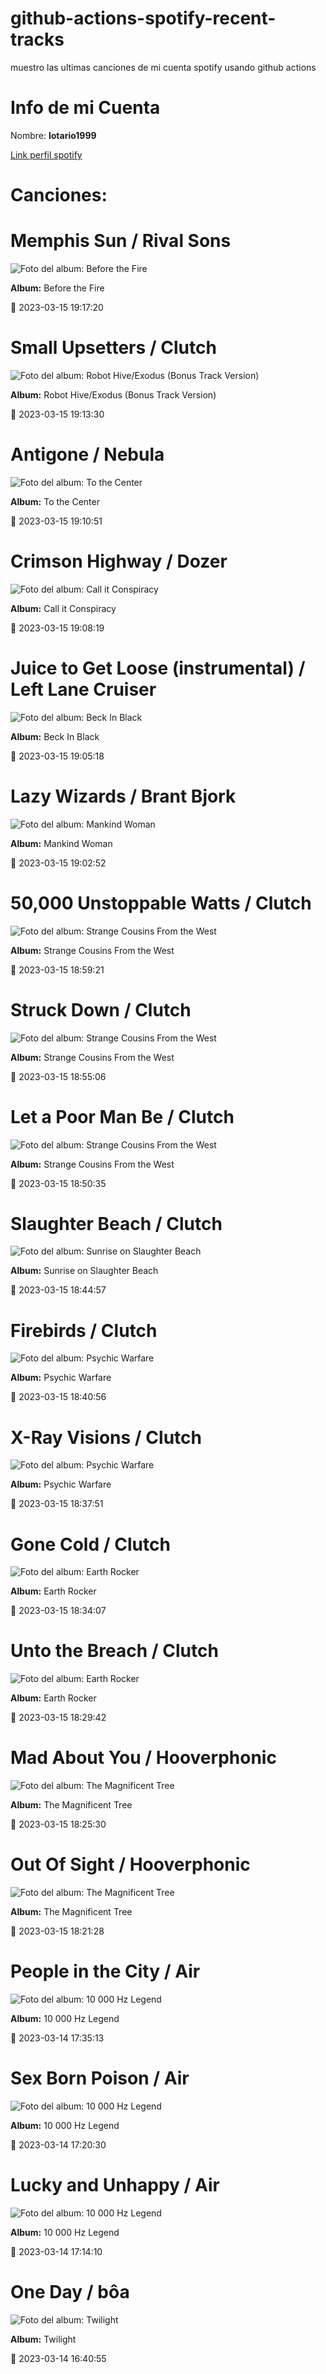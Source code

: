 

# github-actions-spotify-recent-tracks        

muestro las ultimas canciones de mi cuenta spotify usando github actions

# Info de mi Cuenta
Nombre: **lotario1999**

[Link perfil spotify](https://open.spotify.com/user/lotario1999)

# Canciones:



# **Memphis Sun** / Rival Sons

![Foto del album: Before the Fire](https://i.scdn.co/image/ab67616d00001e02a46dce19f6c802770375ae4f)

**Album:** Before the Fire

📅 2023-03-15 19:17:20


# **Small Upsetters** / Clutch

![Foto del album: Robot Hive/Exodus (Bonus Track Version)](https://i.scdn.co/image/ab67616d00001e02b97b2905ce971f6f9e182076)

**Album:** Robot Hive/Exodus (Bonus Track Version)

📅 2023-03-15 19:13:30


# **Antigone** / Nebula

![Foto del album: To the Center](https://i.scdn.co/image/ab67616d00001e026d693f23f65ed6c5a9c438f2)

**Album:** To the Center

📅 2023-03-15 19:10:51


# **Crimson Highway** / Dozer

![Foto del album: Call it Conspiracy](https://i.scdn.co/image/ab67616d00001e0284c196ffbd08964c1e8b4815)

**Album:** Call it Conspiracy

📅 2023-03-15 19:08:19


# **Juice to Get Loose (instrumental)** / Left Lane Cruiser

![Foto del album: Beck In Black](https://i.scdn.co/image/ab67616d00001e026a4440cb8178769c0c5dcf38)

**Album:** Beck In Black

📅 2023-03-15 19:05:18


# **Lazy Wizards** / Brant Bjork

![Foto del album: Mankind Woman](https://i.scdn.co/image/ab67616d00001e02e1d49a83020b94f839a0ebe7)

**Album:** Mankind Woman

📅 2023-03-15 19:02:52


# **50,000 Unstoppable Watts** / Clutch

![Foto del album: Strange Cousins From the West](https://i.scdn.co/image/ab67616d00001e027ea5188305bb8ba53cc626e1)

**Album:** Strange Cousins From the West

📅 2023-03-15 18:59:21


# **Struck Down** / Clutch

![Foto del album: Strange Cousins From the West](https://i.scdn.co/image/ab67616d00001e027ea5188305bb8ba53cc626e1)

**Album:** Strange Cousins From the West

📅 2023-03-15 18:55:06


# **Let a Poor Man Be** / Clutch

![Foto del album: Strange Cousins From the West](https://i.scdn.co/image/ab67616d00001e027ea5188305bb8ba53cc626e1)

**Album:** Strange Cousins From the West

📅 2023-03-15 18:50:35


# **Slaughter Beach** / Clutch

![Foto del album: Sunrise on Slaughter Beach](https://i.scdn.co/image/ab67616d00001e02f0255f7250fc183e82ef4152)

**Album:** Sunrise on Slaughter Beach

📅 2023-03-15 18:44:57


# **Firebirds** / Clutch

![Foto del album: Psychic Warfare](https://i.scdn.co/image/ab67616d00001e02c9ad83374a016d8349ed48db)

**Album:** Psychic Warfare

📅 2023-03-15 18:40:56


# **X-Ray Visions** / Clutch

![Foto del album: Psychic Warfare](https://i.scdn.co/image/ab67616d00001e02c9ad83374a016d8349ed48db)

**Album:** Psychic Warfare

📅 2023-03-15 18:37:51


# **Gone Cold** / Clutch

![Foto del album: Earth Rocker](https://i.scdn.co/image/ab67616d00001e02f10523c15349ce3741c0b4fc)

**Album:** Earth Rocker

📅 2023-03-15 18:34:07


# **Unto the Breach** / Clutch

![Foto del album: Earth Rocker](https://i.scdn.co/image/ab67616d00001e02f10523c15349ce3741c0b4fc)

**Album:** Earth Rocker

📅 2023-03-15 18:29:42


# **Mad About You** / Hooverphonic

![Foto del album: The Magnificent Tree](https://i.scdn.co/image/ab67616d00001e02adc391e06a1ecdc2cb4d193f)

**Album:** The Magnificent Tree

📅 2023-03-15 18:25:30


# **Out Of Sight** / Hooverphonic

![Foto del album: The Magnificent Tree](https://i.scdn.co/image/ab67616d00001e02adc391e06a1ecdc2cb4d193f)

**Album:** The Magnificent Tree

📅 2023-03-15 18:21:28


# **People in the City** / Air

![Foto del album: 10 000 Hz Legend](https://i.scdn.co/image/ab67616d00001e025c2d2f43471655dbbf3d6284)

**Album:** 10 000 Hz Legend

📅 2023-03-14 17:35:13


# **Sex Born Poison** / Air

![Foto del album: 10 000 Hz Legend](https://i.scdn.co/image/ab67616d00001e025c2d2f43471655dbbf3d6284)

**Album:** 10 000 Hz Legend

📅 2023-03-14 17:20:30


# **Lucky and Unhappy** / Air

![Foto del album: 10 000 Hz Legend](https://i.scdn.co/image/ab67616d00001e025c2d2f43471655dbbf3d6284)

**Album:** 10 000 Hz Legend

📅 2023-03-14 17:14:10


# **One Day** / bôa

![Foto del album: Twilight](https://i.scdn.co/image/ab67616d00001e029e030b804258dc2017ad859f)

**Album:** Twilight

📅 2023-03-14 16:40:55

